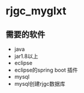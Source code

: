 # rjgc_myglxt
## 需要的软件
- java
- jar1.8以上
- eclipse
- eclipse的spring boot 插件
- mysql
- mysql创建rjgc数据库
